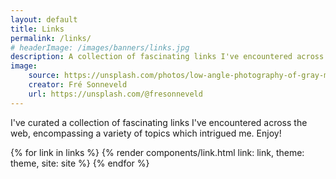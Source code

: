 ```yaml
---
layout: default
title: Links
permalink: /links/
# headerImage: /images/banners/links.jpg
description: A collection of fascinating links I've encountered across the web, encompassing a variety of topics which intrigued me.
image:
    source: https://unsplash.com/photos/low-angle-photography-of-gray-metal-chains-K8iHtzoIKQ4
    creator: Fré Sonneveld
    url: https://unsplash.com/@fresonneveld
---
```


I've curated a collection of fascinating links I've encountered across the web, encompassing a variety of topics which intrigued me. Enjoy!

{% for link in links %}
{% render components/link.html link: link, theme: theme, site: site %}
{% endfor %}
